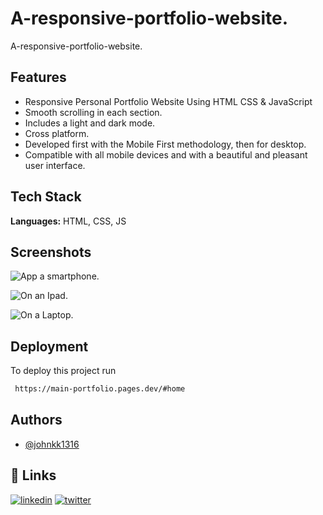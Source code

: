 
# A-responsive-portfolio-website.

A-responsive-portfolio-website.


## Features

- Responsive Personal Portfolio Website Using HTML CSS & JavaScript
- Smooth scrolling in each section.
- Includes a light and dark mode.
- Cross platform.
- Developed first with the Mobile First methodology, then for desktop.
- Compatible with all mobile devices and with a beautiful and pleasant user interface.


    
    
    
    
    

## Tech Stack

**Languages:** HTML, CSS, JS




## Screenshots

![App a smartphone.](https://user-images.githubusercontent.com/88212270/188471150-9297ffdb-dff7-4d8b-b982-e373c8dbfb92.png)

![On an Ipad.](https://user-images.githubusercontent.com/88212270/188471347-2272dcf0-0aea-42a0-8925-94599a57006a.png)

![On a Laptop.](https://user-images.githubusercontent.com/88212270/188471447-b04aeb11-803a-4d4f-89e0-7d5d03d06ae9.png)

## Deployment

To deploy this project run

```bash
 https://main-portfolio.pages.dev/#home
```


## Authors

- [@johnkk1316](https://github.com/johnkk1316)


## 🔗 Links
[![linkedin](https://img.shields.io/badge/linkedin-0A66C2?style=for-the-badge&logo=linkedin&logoColor=white)](https://linkedin.com/in/johnkk98)
[![twitter](https://img.shields.io/badge/twitter-1DA1F2?style=for-the-badge&logo=twitter&logoColor=white)](https://twitter.com/@Vykin98)

